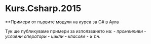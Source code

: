 ﻿# Kurs.Csharp.2015
**Примери от първите модули на курса за C# в Аула

Тук ще публикуваме примери за използването на:
*- променливи*
*- условни оператори*
*- цикли*
*- класове*
*- и т.н.*
